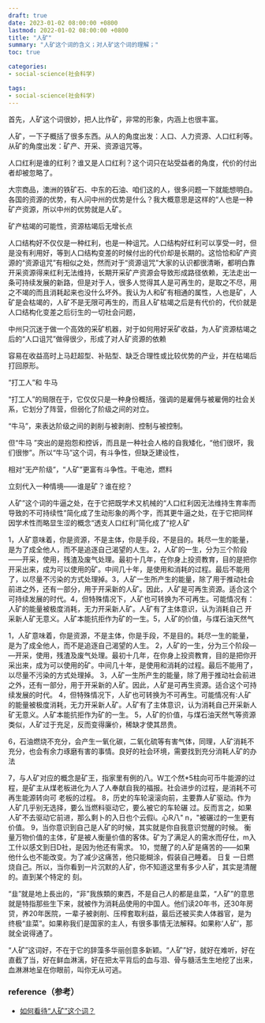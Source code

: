 ```yaml
---
draft: true
date: 2023-01-02 08:00:00 +0800
lastmod: 2022-01-02 08:00:00 +0800
title: "人矿"
summary: "人矿这个词的含义；对人矿这个词的理解；"
toc: true

categories:
- social-science(社会科学)

tags:
- social-science(社会科学)
---
```


首先，人矿这个词很妙，把人比作矿，非常的形象，内涵上也很丰富。

人矿，一下子概括了很多东西。从人的角度出发：人口、人力资源、人口红利等。从矿的角度出发：矿产、开采、资源诅咒等。

人口红利是谁的红利？谁又是人口红利？这个词只在站受益者的角度，代价的付出者却被忽略了。

大宗商品，澳洲的铁矿石、中东的石油、咱们这的人，很多问题一下就能想明白。各国的资源的优势，有人问中州的优势是什么？我大概意思是这样的“人也是一种矿产资源，所以中州的优势就是人矿。

矿产枯竭的可能性，资源枯竭后无增长点

人口结构好不仅仅是一种红利，也是一种诅咒。人口结构好红利可以享受一时，但是没有利用好，等到人口结构变差的时候付出的代价却是长期的。这恰恰和矿产资源的“资源诅咒”有相似之处，然而对于“资源诅咒”大家的认识都很清晰，都明白靠开采资源得来红利无法维持，长期开采矿产资源会导致形成路径依赖，无法走出一条可持续发展的新路，但是对于人，很多人觉得其人是可再生的，是取之不尽，用之不竭的而且消耗起来也没什么坏外。我认为人和矿有相通的属性，人也是矿，人矿是会枯竭的，人矿不是无限可再生的，而且人矿枯竭之后是有代价的，代价就是人口结构化变差之后衍生的一切社会问题，

中州只沉迷于做一个高效的采矿机器，对于如何用好采矿收益，为人矿资源枯竭之后的“人口诅咒”做得很少，形成了对人矿资源的依赖

容易在收益高时上马赶超型、补贴型、缺乏合理性或比较优势的产业，并在枯竭后打回原形。

“打工人”和 牛马

“打工人”的局限在于，它仅仅只是一种身份概括，强调的是雇佣与被雇佣的社会关系，它划分了阵营，但弱化了阶级之间的对立。

“牛马”，来表达阶级之间的剥削与被剥削、控制与被控制。

但“牛马
”突出的是抱怨和控诉，而且是一种社会人格的自我矮化，“他们很坏，我们很惨”。所以“牛马”这个词，有斗争性，但缺乏建设性，

相对“无产阶级”，“人矿”更富有斗争性。干电池，燃料

立刻代入一种情境——谁是矿？谁在挖？

人矿”这个词的牛逼之处，在于它把既学术又机械的“人口红利因无法维持生育率而导致的不可持续性”简化成了生动形象的两个字，而其更牛逼之处，在于它把同样因学术性而略显生涩的概念“透支人口红利”简化成了“挖人矿

1，人矿意味着，你是资源，不是主体，你是手段，不是目的。耗尽一生的能量，是为了成全他人，而不是追逐自己渴望的人生。2，人矿的一生，分为三个阶段——开采，使用，残渣及废气处理。最初十几年，在你身上投资教育，目的是把你开采出来，成为可以使用的矿。中间几十年，是使用和消耗的过程。最后不能用了，以尽量不污染的方式处理掉。3，人矿一生所产生的能量，除了用于推动社会前进之外，还有一部分，用于开采新的人矿。因此，人矿是可再生资源。适合这个可持续发展的时代。4，但特殊情况下，人矿也可转换为不可再生。可能情况有：人矿的能量被极度消耗，无力开采新人矿。人矿有了主体意识，认为消耗自己 开采新人矿无意义。人矿本能抗拒作为矿的一生。5，人矿的价值，与煤石油天然气

1，人矿意味着，你是资源，不是主体，你是手段，不是目的。耗尽一生的能量，是为了成全他人，而不是追逐自己渴望的人生。
2，人矿的一生，分为三个阶段―—开采，使用，残渣及废气处理。最初十几年，在你身上投资教育，目的是把你开采出来，成为可以使用的矿。中间几十年，是使用和消耗的过程。最后不能用了，以尽量不污染的方式处理掉。
3，人矿一生所产生的能量，除了用于推动社会前进之外，还有一部分，用于开采新的人矿。因此，人矿是可再生资源。适合这个可持续发展的时代。
4，但特殊情况下，人矿也可转换为不可再生。可能情况有∶人矿的能量被极度消耗，无力开采新人矿。人矿有了主体意识，认为消耗自己开采新人矿无意义。人矿本能抗拒作为矿的一生。
5，人矿的价值，与煤石油天然气等资源类似，人矿过于充足，反而变得廉价，稀缺才使其昂贵。

6，石油燃烧不充分，会产生一氧化碳，二氧化硫等有害气体，同理，人矿消耗不充分，也会有余力琢磨有害的事情。良好的社会环境，需要找到充分消耗人矿的办法

7，与人矿对应的概念是矿王，指家里有例的八。W工个然*5柱向可币牛能源的过程，是矿主从煤老板进化为人了人奉献自我的福报。社会进步的过程，是消耗不可再生能源转向可
老板的过程。
8，历史的车轮滚滚向前，主要靠人矿驱动。作为人矿几乎别无选择，要么当燃料驱动它，要么被它的车轮碾
过。反而言之，如果人矿不去驱动它前进，那么剩卜的入日也个云假i。心R八" n，"被碾过的一生更有价值。
9，当你意识到自己是人矿的时候，其实就是你自我意识觉醒的时候。
衡量万物价值的主体，矿是被人衡量价值的客体。矿为了满足人的需水而仔仕，m入工什以感文到日D社，是因为他还有需求。
10，觉醒了的人矿是痛苦的—―如果他什么也不能改变。为了减少这痛苦，他只能糊涂，假装自己睡着。
日复
一日燃烧自己。所以，当你看到一片沉默的人矿，你不知道这里有多少人矿，其实是清醒的。直到某个特定的
刻。

“韭”就是地上長出的，“非”我族類的東西，不是自己人的都是韭菜，“人矿”的意思就是特指那些生下来，就被作为消耗品使用的中国人。他们读20年书，还30年房贷，养20年医院，一辈子被剥削、压榨套取利益，最后还被买卖人体器官，是为终极“韭菜”。如果称我们是国家的主人，有很多事情无法解释。如果称‘人矿’，那就全说得通了。

“人矿”这词好，不在于它的辞藻多华丽创意多新颖。“人矿”好，就好在难听，好在直截了当，好在鲜血淋漓，好在把太平背后的血与泪、骨与髓活生生地挖了出来，血淋淋地呈在你眼前，叫你无从可逃。

### reference（参考）

- [如何看待“人矿”这个词？](https://www.zhihu.com/question/567499989)
